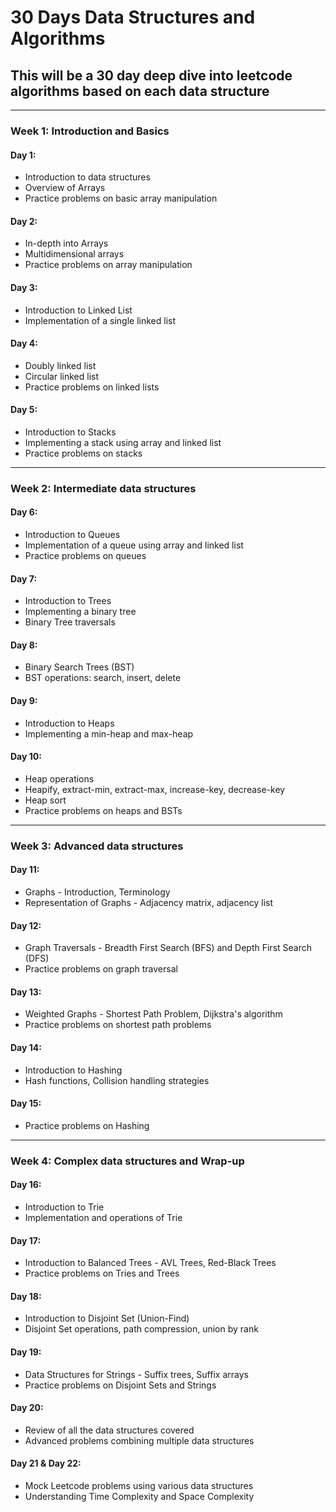 # 30 Days Data Structures and Algorithms

## This will be a 30 day deep dive into leetcode algorithms based on each data structure
<hr>

### Week 1: Introduction and Basics

#### Day 1:
* Introduction to data structures
* Overview of Arrays
* Practice problems on basic array manipulation

#### Day 2:
* In-depth into Arrays
* Multidimensional arrays
* Practice problems on array manipulation

#### Day 3:
* Introduction to Linked List
* Implementation of a single linked list

#### Day 4:
* Doubly linked list
* Circular linked list
* Practice problems on linked lists

#### Day 5:
* Introduction to Stacks
* Implementing a stack using array and linked list
* Practice problems on stacks

<hr>

### Week 2: Intermediate data structures

#### Day 6:
* Introduction to Queues
* Implementation of a queue using array and linked list
* Practice problems on queues

#### Day 7:
* Introduction to Trees
* Implementing a binary tree
* Binary Tree traversals

#### Day 8:
* Binary Search Trees (BST)
* BST operations: search, insert, delete

#### Day 9:
* Introduction to Heaps
* Implementing a min-heap and max-heap

#### Day 10:
* Heap operations
* Heapify, extract-min, extract-max, increase-key, decrease-key
* Heap sort
* Practice problems on heaps and BSTs

<hr>

### Week 3: Advanced data structures

#### Day 11:
* Graphs - Introduction, Terminology
* Representation of Graphs - Adjacency matrix, adjacency list

#### Day 12:
* Graph Traversals - Breadth First Search (BFS) and Depth First Search (DFS)
* Practice problems on graph traversal

#### Day 13:
* Weighted Graphs - Shortest Path Problem, Dijkstra's algorithm
* Practice problems on shortest path problems

#### Day 14:
* Introduction to Hashing
* Hash functions, Collision handling strategies

#### Day 15:
* Practice problems on Hashing
<hr>

### Week 4: Complex data structures and Wrap-up

#### Day 16:
* Introduction to Trie
* Implementation and operations of Trie

#### Day 17:
* Introduction to Balanced Trees - AVL Trees, Red-Black Trees
* Practice problems on Tries and Trees

#### Day 18:
* Introduction to Disjoint Set (Union-Find)
* Disjoint Set operations, path compression, union by rank

#### Day 19:
* Data Structures for Strings - Suffix trees, Suffix arrays
* Practice problems on Disjoint Sets and Strings

#### Day 20:
* Review of all the data structures covered
* Advanced problems combining multiple data structures

#### Day 21 & Day 22:
* Mock Leetcode problems using various data structures
* Understanding Time Complexity and Space Complexity
